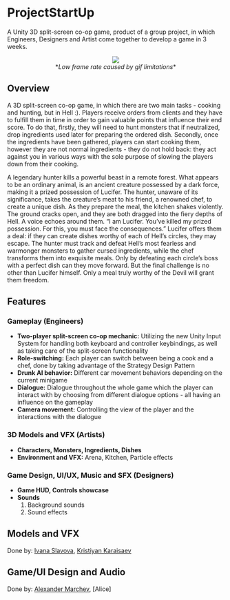 # ProjectStartUp

A Unity 3D split-screen co-op game, product of a group project, in which Engineers, Designers and Artist come together to develop a game in 3 weeks.

<p align="center">
  <img src="Media/demo.gif"><br/>
  *<i>Low frame rate caused by gif limitations</i>*
</p>

## Overview

A 3D split-screen co-op game, in which there are two main tasks - cooking and hunting, but in Hell :). Players receive orders from clients and they have to fulfill them in time in order to gain valuable points that influence their end score. To do that, firstly, they will need to hunt monsters that if neutralized, drop ingredients used later for preparing the ordered dish. Secondly, once the ingredients have been gathered, players can start cooking them, however they are not normal ingredients - they do not hold back: they act against you in various ways with the sole purpose of slowing the players down from their cooking.

A legendary hunter kills a powerful beast in a remote forest. What appears to be an ordinary animal, is an ancient creature possessed by a dark force, making it a prized possession of Lucifer. The hunter, unaware of its significance, takes the creature’s meat to his friend, a renowned chef, to create a unique dish. As they prepare the meal, the kitchen shakes violently. The ground cracks open, and they are both dragged into the fiery depths of Hell. A voice echoes around them. “I am Lucifer. You’ve killed my prized possession. For this, you must face the consequences.” Lucifer offers them a deal: if they can create dishes worthy of each of Hell’s circles, they may escape. The hunter must track and defeat Hell’s most fearless and warmonger monsters to gather cursed ingredients, while the chef transforms them into exquisite meals. Only by defeating each circle’s boss with a perfect dish can they move forward. But the final challenge is no other than Lucifer himself. Only a meal truly worthy of the Devil will grant them freedom.

## Features

### Gameplay (Engineers)

- **Two-player split-screen co-op mechanic:** Utilizing the new Unity Input System for handling both keyboard and controller keybindings, as well as taking care of the split-screen functionality
- **Role-switching:** Each player can switch between being a cook and a chef, done by taking advantage of the Strategy Design Pattern
- **Drunk AI behavior:** Different car movement behaviors depending on the current minigame
- **Dialogue:** Dialogue throughout the whole game which the player can interact with by choosing from different dialogue options - all having an influence on the gameplay
- **Camera movement:** Controlling the view of the player and the interactions with the dialogue

### 3D Models and VFX (Artists)

- **Characters, Monsters, Ingredients, Dishes**
- **Environment and VFX:** Arena, Kitchen, Particle effects

### Game Design, UI/UX, Music and SFX (Designers)

- **Game HUD, Controls showcase**
- **Sounds**
  1. Background sounds
  2. Sound effects

## Models and VFX
Done by: [Ivana Slavova](https://www.linkedin.com/in/ivana-slavova-2162442ba/), [Kristiyan Karaisaev](https://www.linkedin.com/in/kristiyan-karaisaev-979471258/)

## Game/UI Design and Audio
Done by: [Alexander Marchev](https://www.linkedin.com/in/alexander-marchev-75833733b/), [Alice]
